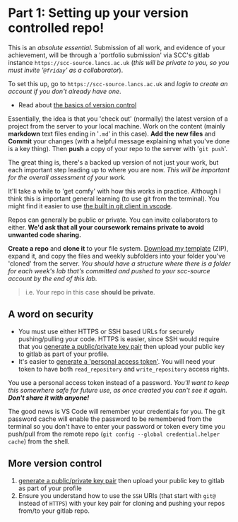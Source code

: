 # Part 1: Setting up your version controlled repo!

This is an *absolute essential*.  Submission of all work, and evidence of your achievement, will be through a 'portfolio submission' via SCC's gitlab instance `https://scc-source.lancs.ac.uk` (*this will be private to you, so you must invite '`@friday`' as a collaborator*).

To set this up, go to `https://scc-source.lancs.ac.uk` and *login to create an account if you don't already have one*.

* Read about [the basics of version control](https://about.gitlab.com/topics/version-control/)

Essentially, the idea is that you 'check out' (normally) the latest version of a project from the server to your local machine.  Work on the content (mainly **markdown** text files ending in '`.md`' in this case).  **Add the new files** and **Commit** your changes (with a helpful message explaining what you've done is a key thing).  Then **push** a copy of your repo to the server with '`git push`'.

The great thing is, there's a backed up version of not just your work, but each important step leading up to where you are now.  *This will be important for the overall assessment of your work.*

It'll take a while to 'get comfy' with how this works in practice.  Although I think this is important general learning (to use git from the terminal).  You might find it easier to use [the built in git client in vscode](https://code.visualstudio.com/docs/sourcecontrol/intro-to-git).

Repos can generally be public or private.  You can invite collaborators to either.  **We'd ask that all your coursework remains private to avoid unwanted code sharing.**

**Create a repo** and **clone it** to your file system.  [Download my template](https://scc-source.lancs.ac.uk/friday/scc243-labs/-/archive/main/scc243-labs-main.zip) (ZIP), expand it, and copy the files and weekly subfolders into your folder you've 'cloned' from the server.  *You should have a structure where there is a folder for each week's lab that's committed and pushed to your scc-source account by the end of this lab.*

> i.e. Your repo in this case **should be private**.

## A word on security

* You must use either HTTPS or SSH based URLs for securely pushing/pulling your code.  HTTPS is easier, since SSH would require that you [generate a public/private key pair](https://docs.gitlab.com/ee/user/ssh.html) then upload your public key to gitlab as part of your profile.
* It's easier to [generate a 'personal access token'](https://docs.github.com/en/authentication/keeping-your-account-and-data-secure/managing-your-personal-access-tokens).  You will need your token to have both `read_repository` and `write_repository` access rights.

You use a personal access token instead of a password.  *You'll want to keep this somewhere safe for future use, as once created you can't see it again.  **Don't share it with anyone!***

The good news is VS Code will remember your credentials for you.  The git password cache will enable the password to be remembered from the terminal so you don't have to enter your password or token every time you push/pull from the remote repo (`git config --global credential.helper cache`) from the shell.

## More version control
1. [generate a public/private key pair](https://docs.gitlab.com/ee/user/ssh.html) then upload your public key to gitlab as part of your profile
2. Ensure you understand how to use the `SSH` URIs (that start with `git@` instead of `HTTPS`) with your key pair for cloning and pushing your repos from/to your gitlab repo.